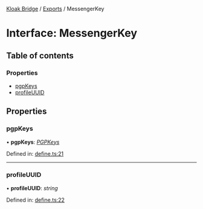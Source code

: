 [Kloak Bridge](../README.md) / [Exports](../modules.md) / MessengerKey

# Interface: MessengerKey

## Table of contents

### Properties

- [pgpKeys](messengerkey.md#pgpkeys)
- [profileUUID](messengerkey.md#profileuuid)

## Properties

### pgpKeys

• **pgpKeys**: [*PGPKeys*](pgpkeys.md)

Defined in: [define.ts:21](https://github.com/CoNET-project/kloak-bridge/blob/3516064/src/define.ts#L21)

___

### profileUUID

• **profileUUID**: *string*

Defined in: [define.ts:22](https://github.com/CoNET-project/kloak-bridge/blob/3516064/src/define.ts#L22)

